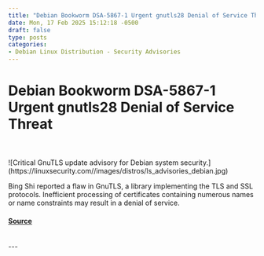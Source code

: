 ```yaml
---
title: "Debian Bookworm DSA-5867-1 Urgent gnutls28 Denial of Service Threat"
date: Mon, 17 Feb 2025 15:12:18 -0500
draft: false
type: posts
categories: 
- Debian Linux Distribution - Security Advisories
---
```

# Debian Bookworm DSA-5867-1 Urgent gnutls28 Denial of Service Threat

<br/>

<br/>
![Critical GnuTLS update advisory for Debian system security.](https://linuxsecurity.com//images/distros/ls_advisories_debian.jpg)

Bing Shi reported a flaw in GnuTLS, a library implementing the TLS and SSL protocols. Inefficient processing of certificates containing numerous names or name constraints may result in a denial of service.

#### [Source](https://linuxsecurity.com/advisories/debian/debian-dsa-5867-1-gnutls28-security-advisory-updates-7noionqbypzw)

<br/>
---

